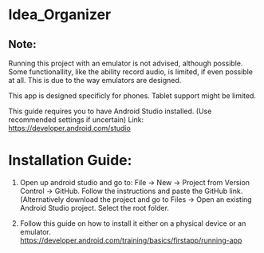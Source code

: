 # Idea_Organizer

## Note:  

Running this project with an emulator is not advised, although possible. Some functionallity, like the ability record audio, is limited, if even possible at all. This is due to the way emulators are designed. 

This app is designed specificly for phones. Tablet support might be limited.

This guide requires you to have Android Studio installed. (Use recommended settings if uncertain) Link: https://developer.android.com/studio

# Installation Guide:

1. Open up android studio and go to: File -> New -> Project from Version Control -> GitHub. Follow the instructions and paste the GitHub link.
(Alternatively download the project and go to Files -> Open an existing Android Studio project. Select the root folder.

2. Follow this guide on how to install it either on a physical device or an emulator. https://developer.android.com/training/basics/firstapp/running-app
